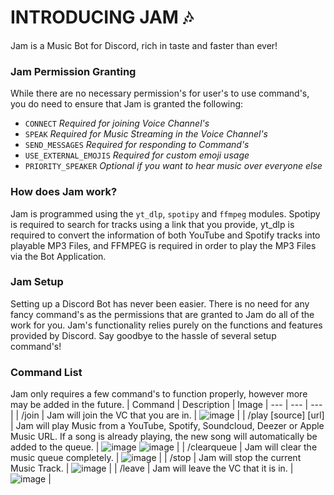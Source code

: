 # INTRODUCING JAM 🎶
Jam is a Music Bot for Discord, rich in taste and faster than ever!

### Jam Permission Granting
While there are no necessary permission's for user's to use command's, you do need to ensure that Jam is granted the following:
- `CONNECT` _Required for joining Voice Channel's_
- `SPEAK` _Required for Music Streaming in the Voice Channel's_
- `SEND_MESSAGES` _Required for responding to Command's_
- `USE_EXTERNAL_EMOJIS` _Required for custom emoji usage_
- `PRIORITY_SPEAKER` _Optional if you want to hear music over everyone else_

### How does Jam work?
Jam is programmed using the `yt_dlp`, `spotipy` and `ffmpeg` modules. Spotipy is required to search for tracks using a link that you provide, yt_dlp is required to convert the information of both YouTube and Spotify tracks into playable MP3 Files, and FFMPEG is required in order to play the MP3 Files via the Bot Application.

### Jam Setup
Setting up a Discord Bot has never been easier. There is no need for any fancy command's as the permissions that are granted to Jam do all of the work for you. Jam's functionality relies purely on the functions and features provided by Discord. Say goodbye to the hassle of several setup command's!

### Command List
Jam only requires a few command's to function properly, however more may be added in the future.
| Command | Description | Image
| --- | --- | --- |
| /join | Jam will join the VC that you are in. | ![image](https://github.com/user-attachments/assets/764102c6-a20a-44da-93ff-3de5324d7d13) |
| /play [source] [url] | Jam will play Music from a YouTube, Spotify, Soundcloud, Deezer or Apple Music URL. If a song is already playing, the new song will automatically be added to the queue. | ![image](https://github.com/user-attachments/assets/03d13d42-ea4a-4670-871d-dd0f82af580d) ![image](https://github.com/user-attachments/assets/ab6a7562-567c-4d35-9bbe-e65a139edb0d) |
| /clearqueue | Jam will clear the music queue completely. | ![image](https://github.com/user-attachments/assets/d8fe4e4f-9051-45db-a54d-269e38a76d41) |
| /stop | Jam will stop the current Music Track. | ![image](https://github.com/user-attachments/assets/e3690d3c-2f09-41b2-abe5-f9469c26b1c7) |
| /leave | Jam will leave the VC that it is in. | ![image](https://github.com/user-attachments/assets/64d2d9e7-d188-4268-ad3a-dc5f69974093) |
